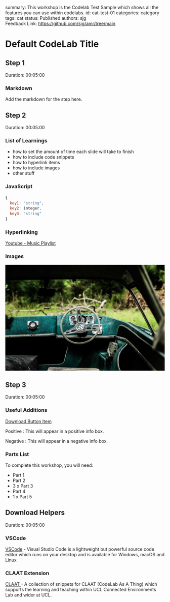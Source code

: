 summary: This workshop is the Codelab Test Sample which shows all the features you can use within codelabs.
id: cat-test-01
categories: category
tags: cat
status: Published
authors: sjg    
Feedback Link: https://github.com/sjg/amr/tree/main

# Default CodeLab Title

<!-- ------------------------ -->
## Step 1  
Duration: 00:05:00

### Markdown
Add the markdown for the step here.

<!-- ------------------------ -->
## Step 2  
Duration: 00:05:00

### List of Learnings 
- how to set the amount of time each slide will take to finish 
- how to include code snippets 
- how to hyperlink items 
- how to include images 
- other stuff

### JavaScript

```javascript
{ 
  key1: "string", 
  key2: integer,
  key3: "string"
}
```
### Hyperlinking
[Youtube - Music Playlist](https://www.youtube.com/watch?v=VNMms_zGbnI)

### Images
![Local Image](./assets/test-image.jpg)

<!-- ------------------------ -->
## Step 3 
Duration: 00:05:00

### Useful Additions

[Download Button Item]( https://www.sjg.dev)

Positive
: This will appear in a positive info box.

Negative
: This will appear in a negative info box.

### Parts List
To complete this workshop, you will need:
- Part 1
- Part 2
- 3 x Part 3
- Part 4
- 1 x Part 5

<!-- ------------------------ -->
## Download Helpers 
Duration: 00:05:00

### VSCode
[VSCode](https://code.visualstudio.com)  - Visual Studio Code is a lightweight but powerful source code editor which runs on your desktop and is available for Windows, macOS and Linux

### CLAAT Extension
[CLAAT ](https://marketplace.visualstudio.com/items?itemName=sjg-ce.claat-snippets-vscode&utm_source=VSCode.pro&utm_campaign=AhmadAwais) - A collection of snippets for CLAAT (CodeLab As A Thing) which supports the learning and teaching within UCL Connected Environments Lab and wider at UCL.

